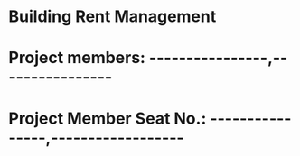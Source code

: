 # Building Rent Management

# Project members: ----------------,----------------

# Project Member Seat No.: ----------------,------------------


